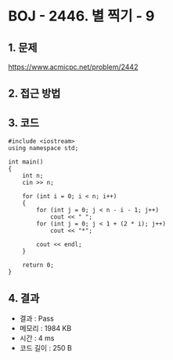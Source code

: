 # BOJ - 2446. 별 찍기 - 9

## 1. 문제  
https://www.acmicpc.net/problem/2442
## 2. 접근 방법  

## 3. 코드  
```
#include <iostream>
using namespace std;

int main()
{
	int n;
	cin >> n;

	for (int i = 0; i < n; i++)
	{
		for (int j = 0; j < n - i - 1; j++)
			cout << " ";
		for (int j = 0; j < 1 + (2 * i); j++)
			cout << "*";

		cout << endl;
	}

	return 0;
}
```
## 4. 결과
- 결과 : Pass
- 메모리 : 1984 KB
- 시간 : 4 ms
- 코드 길이 : 250 B